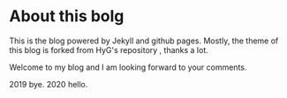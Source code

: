 # About this bolg
This is the blog powered by Jekyll and github pages. Mostly, the theme of this blog is forked from HyG's repository , thanks a lot.

Welcome to my blog and I am looking forward to your comments.


2019 bye.
2020 hello.
